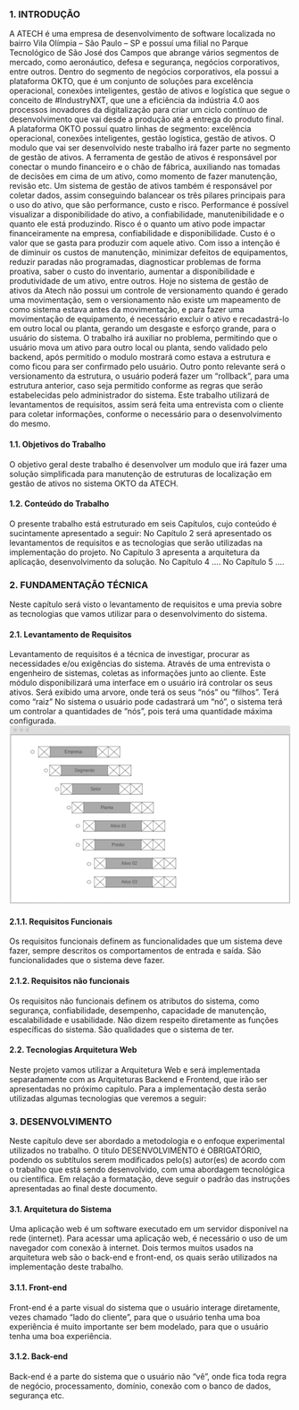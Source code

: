 ### 1. INTRODUÇÃO
A ATECH é uma empresa de desenvolvimento de software localizada no bairro Vila Olímpia – São Paulo – SP e possuí uma filial no Parque Tecnológico de São José dos Campos que abrange vários segmentos de mercado, como aeronáutico, defesa e segurança, negócios corporativos, entre outros. Dentro do segmento de negócios corporativos, ela possui a plataforma OKTO, que é um conjunto de soluções para excelência operacional, conexões inteligentes, gestão de ativos e logística que segue o conceito de #IndustryNXT, que une a eficiência da indústria 4.0 aos processos inovadores da digitalização para criar um ciclo contínuo de desenvolvimento que vai desde a produção até a entrega do produto final.
	A plataforma OKTO possuí quatro linhas de segmento: excelência operacional, conexões inteligentes, gestão logística, gestão de ativos. O modulo que vai ser desenvolvido neste trabalho irá fazer parte no segmento de gestão de ativos.
	A ferramenta de gestão de ativos é responsável por conectar o mundo financeiro e o chão de fábrica, auxiliando nas tomadas de decisões em cima de um ativo, como momento de fazer manutenção, revisão etc. Um sistema de gestão de ativos também é responsável por coletar dados, assim conseguindo balancear os três pilares principais para o uso do ativo, que são performance, custo e risco. Performance é possível visualizar a disponibilidade do ativo, a confiabilidade, manutenibilidade e o quanto ele está produzindo. Risco é o quanto um ativo pode impactar financeiramente na empresa, confiabilidade e disponibilidade. Custo é o valor que se gasta para produzir com aquele ativo. Com isso a intenção é de diminuir os custos de manutenção, minimizar defeitos de equipamentos, reduzir paradas não programadas, diagnosticar problemas de forma proativa, saber o custo do inventario, aumentar a disponibilidade e produtividade de um ativo, entre outros.
Hoje no sistema de gestão de ativos da Atech não possui um controle de versionamento quando é gerado uma movimentação, sem o versionamento não existe um mapeamento de como sistema estava antes da movimentação, e para fazer uma movimentação de equipamento, é necessário excluir o ativo e recadastrá-lo em outro local ou planta, gerando um desgaste e esforço grande, para o usuário do sistema.
O trabalho irá auxiliar no problema, permitindo que o usuário mova um ativo para outro local ou planta, sendo validado pelo backend, após permitido o modulo mostrará como estava a estrutura e como ficou para ser confirmado pelo usuário. Outro ponto relevante será o versionamento da estrutura, o usuário poderá fazer um “rollback”, para uma estrutura anterior, caso seja permitido conforme as regras que serão estabelecidas pelo administrador do sistema.
Este trabalho utilizará de levantamentos de requisitos, assim será feita uma entrevista com o cliente para coletar informações, conforme o necessário para o desenvolvimento do mesmo.
#### 1.1. Objetivos do Trabalho 
O objetivo geral deste trabalho é desenvolver um modulo que irá fazer uma solução simplificada para manutenção de estruturas de localização em gestão de ativos no sistema OKTO da ATECH.
#### 1.2. Conteúdo do Trabalho
O presente trabalho está estruturado em seis Capítulos, cujo conteúdo é sucintamente apresentado a seguir:
No Capítulo 2 será apresentado os levantamentos de requisitos e as tecnologias que serão utilizadas na implementação do projeto.
No Capítulo 3 apresenta a arquitetura da aplicação, desenvolvimento da solução.
No Capítulo 4 ....
No Capítulo 5 ....


### 2. FUNDAMENTAÇÃO TÉCNICA
Neste capítulo será visto o levantamento de requisitos e uma previa sobre as tecnologias que vamos utilizar para o desenvolvimento do sistema. 
#### 2.1. Levantamento de Requisitos
Levantamento de requisitos é a técnica de investigar, procurar as necessidades e/ou exigências do sistema. Através de uma entrevista o engenheiro de sistemas, coletas as informações junto ao cliente.
Este módulo disponibilizará uma interface em o usuário irá controlar os seus ativos. Será exibido uma arvore, onde terá os seus “nós” ou “filhos”. Terá como “raiz” No sistema o usuário pode cadastrará um “nó”, o sistema terá um controlar a quantidades de “nós”, pois terá uma quantidade máxima configurada. 
 ![](/img/Imagem1.png)
 
#### 2.1.1. Requisitos Funcionais
Os requisitos funcionais definem as funcionalidades que um sistema deve fazer, sempre descritos os comportamentos de entrada e saída. São funcionalidades que o sistema deve fazer.
 
#### 2.1.2. Requisitos não funcionais
Os requisitos não funcionais definem os atributos do sistema, como segurança, confiabilidade, desempenho, capacidade de manutenção, escalabilidade e usabilidade. Não dizem respeito diretamente as funções específicas do sistema. São qualidades que o sistema de ter.

#### 2.2. Tecnologias Arquitetura Web
Neste projeto vamos utilizar a Arquitetura Web e será implementada separadamente com as Arquiteturas Backend e Frontend, que irão ser apresentadas no próximo capítulo. Para a implementação desta serão utilizadas algumas tecnologias que veremos a seguir:

### 3. DESENVOLVIMENTO
Neste capítulo deve ser abordado a metodologia e o enfoque experimental utilizados no trabalho. O título DESENVOLVIMENTO é OBRIGATÓRIO, podendo os subtítulos serem modificados pelo(s) autor(es) de acordo com o trabalho que está sendo desenvolvido, com uma abordagem tecnológica ou científica. 
Em relação a formatação, deve seguir o padrão das instruções apresentadas ao final deste documento.

#### 3.1. Arquitetura do Sistema
Uma aplicação web é um software executado em um servidor disponível na rede (internet). Para acessar uma aplicação web, é necessário o uso de um navegador com conexão à internet.
Dois termos muitos usados na arquitetura web são o back-end e front-end, os quais serão utilizados na implementação deste trabalho.

#### 3.1.1. Front-end
Front-end é a parte visual do sistema que o usuário interage diretamente, vezes chamado “lado do cliente”, para que o usuário tenha uma boa experiência é muito importante ser bem modelado, para que o usuário tenha uma boa experiência. 

#### 3.1.2. Back-end
Back-end é a parte do sistema que o usuário não “vê”, onde fica toda regra de negócio, processamento, domínio, conexão com o banco de dados, segurança etc.

